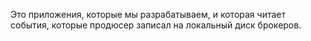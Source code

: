 Это приложения, которые мы разрабатываем, и которая читает события, которые продюсер записал на локальный диск брокеров.
